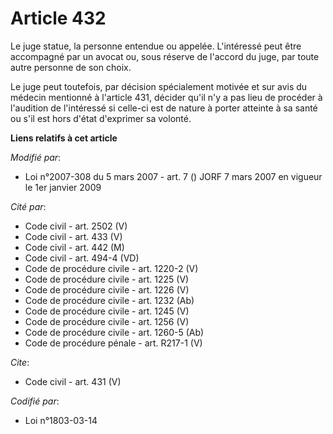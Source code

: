 # Article 432

Le juge statue, la personne entendue ou appelée. L'intéressé peut être accompagné par un avocat ou, sous réserve de l'accord
du juge, par toute autre personne de son choix. 

Le juge peut toutefois, par décision spécialement motivée et sur avis du médecin mentionné à l'article 431, décider qu'il n'y
a pas lieu de procéder à l'audition de l'intéressé si celle-ci est de nature à porter atteinte à sa santé ou s'il est hors
d'état d'exprimer sa volonté.

**Liens relatifs à cet article**

_Modifié par_:

  - Loi n°2007-308 du 5 mars 2007 - art. 7 () JORF 7 mars 2007 en vigueur le 1er janvier 2009

_Cité par_:

  - Code civil - art. 2502 (V)
  - Code civil - art. 433 (V)
  - Code civil - art. 442 (M)
  - Code civil - art. 494-4 (VD)
  - Code de procédure civile - art. 1220-2 (V)
  - Code de procédure civile - art. 1225 (V)
  - Code de procédure civile - art. 1226 (V)
  - Code de procédure civile - art. 1232 (Ab)
  - Code de procédure civile - art. 1245 (V)
  - Code de procédure civile - art. 1256 (V)
  - Code de procédure civile - art. 1260-5 (Ab)
  - Code de procédure pénale - art. R217-1 (V)

_Cite_:

  - Code civil - art. 431 (V)

_Codifié par_:

  - Loi n°1803-03-14
